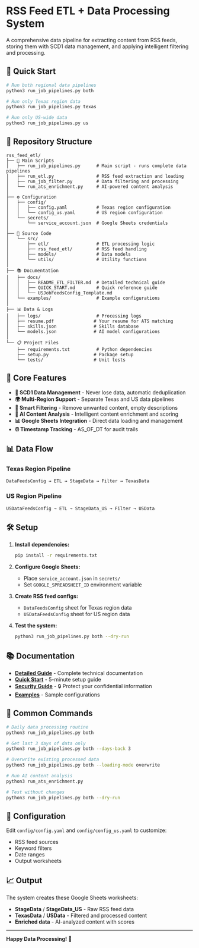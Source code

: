 # RSS Feed ETL + Data Processing System

A comprehensive data pipeline for extracting content from RSS feeds, storing them with SCD1 data management, and applying intelligent filtering and processing.

## 🚀 Quick Start

```bash
# Run both regional data pipelines
python3 run_job_pipelines.py both

# Run only Texas region data
python3 run_job_pipelines.py texas

# Run only US-wide data
python3 run_job_pipelines.py us
```

## 📁 Repository Structure

```
rss_feed_etl/
├── 📄 Main Scripts
│   ├── run_job_pipelines.py      # Main script - runs complete data pipelines
│   ├── run_etl.py                # RSS feed extraction and loading
│   ├── run_job_filter.py         # Data filtering and processing
│   └── run_ats_enrichment.py     # AI-powered content analysis
│
├── ⚙️ Configuration
│   ├── config/
│   │   ├── config.yaml           # Texas region configuration
│   │   └── config_us.yaml        # US region configuration
│   └── secrets/
│       └── service_account.json  # Google Sheets credentials
│
├── 🔧 Source Code
│   └── src/
│       ├── etl/                  # ETL processing logic
│       ├── rss_feed_etl/         # RSS feed handling
│       ├── models/               # Data models
│       └── utils/                # Utility functions
│
├── 📚 Documentation
│   ├── docs/
│   │   ├── README_ETL_FILTER.md  # Detailed technical guide
│   │   ├── QUICK_START.md        # Quick reference guide
│   │   └── USJobFeedsConfig_Template.md
│   └── examples/                 # Example configurations
│
├── 📊 Data & Logs
│   ├── logs/                     # Processing logs
│   ├── resume.pdf               # Your resume for ATS matching
│   ├── skills.json              # Skills database
│   └── models.json              # AI model configurations
│
└── 📋 Project Files
    ├── requirements.txt          # Python dependencies
    ├── setup.py                 # Package setup
    └── tests/                   # Unit tests
```

## 🎯 Core Features

- **🔄 SCD1 Data Management** - Never lose data, automatic deduplication
- **🌍 Multi-Region Support** - Separate Texas and US data pipelines
- **🎯 Smart Filtering** - Remove unwanted content, empty descriptions
- **🤖 AI Content Analysis** - Intelligent content enrichment and scoring
- **📊 Google Sheets Integration** - Direct data loading and management
- **⏰ Timestamp Tracking** - AS_OF_DT for audit trails

## 📊 Data Flow

### Texas Region Pipeline
```
DataFeedsConfig → ETL → StageData → Filter → TexasData
```

### US Region Pipeline
```
USDataFeedsConfig → ETL → StageData_US → Filter → USData
```

## 🛠️ Setup

1. **Install dependencies:**
   ```bash
   pip install -r requirements.txt
   ```

2. **Configure Google Sheets:**
   - Place `service_account.json` in `secrets/`
   - Set `GOOGLE_SPREADSHEET_ID` environment variable

3. **Create RSS feed configs:**
   - `DataFeedsConfig` sheet for Texas region data
   - `USDataFeedsConfig` sheet for US region data

4. **Test the system:**
   ```bash
   python3 run_job_pipelines.py both --dry-run
   ```

## 📚 Documentation

- **[Detailed Guide](docs/README_ETL_FILTER.md)** - Complete technical documentation
- **[Quick Start](docs/QUICK_START.md)** - 5-minute setup guide
- **[Security Guide](docs/SECURITY.md)** - 🔒 Protect your confidential information
- **[Examples](examples/)** - Sample configurations

## 🎯 Common Commands

```bash
# Daily data processing routine
python3 run_job_pipelines.py both

# Get last 3 days of data only
python3 run_job_pipelines.py both --days-back 3

# Overwrite existing processed data
python3 run_job_pipelines.py both --loading-mode overwrite

# Run AI content analysis
python3 run_ats_enrichment.py

# Test without changes
python3 run_job_pipelines.py both --dry-run
```

## 🔧 Configuration

Edit `config/config.yaml` and `config/config_us.yaml` to customize:
- RSS feed sources
- Keyword filters
- Date ranges
- Output worksheets

## 📈 Output

The system creates these Google Sheets worksheets:
- **StageData** / **StageData_US** - Raw RSS feed data
- **TexasData** / **USData** - Filtered and processed content
- **Enriched data** - AI-analyzed content with scores

---

**Happy Data Processing!** 🚀